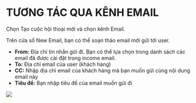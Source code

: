 # TƯƠNG TÁC QUA KÊNH EMAIL

Chọn Tạo cuộc hội thoại mới và chọn kênh Email.

Trên cửa sổ New Email, bạn có thể soạn thảo email mới gửi tới user.

* **From:** Địa chỉ tin nhắn gửi đi. Bạn có thể lựa chọn trong danh sách các email đã được cài đặt trong income email.
* **To:** Địa chỉ email của user \(khách hàng\)
* **CC:** Nhập địa chỉ email của khách hàng mà bạn muốn gửi cùng nội dung email này
* **Tiêu đề:** Bạn nhập tiêu đề của email muốn gửi đi

![](https://docv4.subiz.com/wp-content/uploads/2018/02/Email.png)

